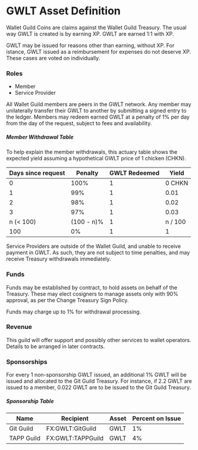 # GWLT Asset Definition

Wallet Guild Coins are claims against the Wallet Guild Treasury. The usual way GWLT is created is by earning XP. GWLT are earned 1:1 with XP.

GWLT may be issued for reasons other than earning, without XP. For istance, GWLT issued as a reimbursement for expenses do not deserve XP. These cases are voted on individually.

### Roles

 + Member
 + Service Provider

All Wallet Guild members are peers in the GWLT network. Any member may unilaterally transfer their GWLT to another by submitting a signed entry to the ledger. Members may redeem earned GWLT at a penalty of 1% per day from the day of the request, subject to fees and availability.

##### Member Withdrawal Table

To help explain the member withdrawals, this actuary table shows the expected yield assuming a hypothetical GWLT price of 1 chicken (CHKN).

| Days since request | Penalty | GWLT Redeemed | Yield |
|--------------------|---------|--------------|-------|
| 0 | 100% | 1 | 0 CHKN |
| 1 | 99% | 1 | 0.01 |
| 2 | 98% | 1 | 0.02 |
| 3 | 97% | 1 | 0.03 |
| n (< 100) | (100 - n)% | 1 | n / 100 |
| 100 | 0% | 1 | 1 |

Service Providers are outside of the Wallet Guild, and unable to receive payment in GWLT. As such, they are not subject to time penalties, and may receive Treasury withdrawals immediately.

### Funds

Funds may be established by contract, to hold assets on behalf of the Treasury. These may elect cosigners to manage assets only with 90% approval, as per the Change Treasury Sign Policy.

Funds may charge up to 1% for withdrawal processing.

### Revenue

This guild will offer support and possibly other services to wallet operators. Details to be arranged in later contracts.

### Sponsorships

For every 1 non-sponsorship GWLT issued, an additional 1% GWLT will be issued and allocated to the Git Guild Treasury. For instance, if 2.2 GWLT are issued to a member, 0.022 GWLT are to be issued to the Git Guild Treasury.

##### Sponsorship Table

| Name | Recipient | Asset | Percent on Issue |
|------|-----------|-------|------------------|
| Git Guild | FX:GWLT:GitGuild | GWLT | 1% |
| TAPP Guild | FX:GWLT:TAPPGuild | GWLT | 4% |

